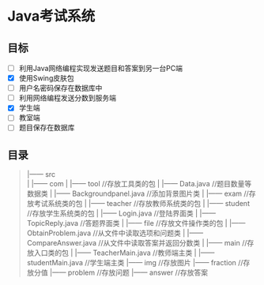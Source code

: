 # Java考试系统

## 目标

- [ ] 利用Java网络编程实现发送题目和答案到另一台PC端 
- [x] 使用Swing皮肤包
- [ ] 用户名密码保存在数据库中
- [ ] 利用网络编程发送分数到服务端
- [x] 学生端
- [ ] 教室端
- [ ] 题目保存在数据库

## 目录

>|—— src			
>|			|—— com	
>|						|—— tool                                                       //存放工具类的包
>|									|—— Data.java							      //题目数量等数据类
>|									|—— Backgroundpanel.java           //添加背景图片类
>|						|—— exam				                                     //存放考试系统类的包
>|									|—— teacher                                     //存放教师系统类的包
>|									|—— student					                 //存放学生系统类的包
>|													|—— Login.java		         //登陆界面类
>|													|—— TopicReply.java		//答题界面类
>|						|—— file														  //存放文件操作类的包
>|									|—— ObtainProblem.java		        //从文件中读取选项和问题类
>|									|—— CompareAnswer.java		      //从文件中读取答案并返回分数类
>|						|—— main						                               //存放入口类的包
>|									|—— TeacherMain.java		             //教师端主类
>|									|—— studentMain.java		              //学生端主类
>|—— img									                                                 //存放图片
>|—— fraction							                                                  //存放分值
>|—— problem								                                             //存放问题
>|—— answer								                                                //存放答案

